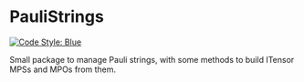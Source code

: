 # PauliStrings

[![Code Style: Blue](https://img.shields.io/badge/code%20style-blue-4495d1.svg)](https://github.com/invenia/BlueStyle)

Small package to manage Pauli strings, with some methods to build ITensor MPSs
and MPOs from them.
